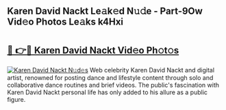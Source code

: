 ## Karen David Nackt Le𝚊k𝚎d N𝚞𝚍e - Part-9Ow Vid𝚎o Photos Le𝚊ks k4Hxi

# <h2><a href="http://fb0dmt.evod.top/?m=Karen+David+Nackt">🔗 👉🔴 Karen David Nackt Vid𝚎o Ph𝚘t𝚘s</a></h2>

[![Karen David Nackt N𝚞d𝚎s](https://i.imgur.com/8V9OHl7.gif)](http://fb0dmt.evod.top/?m=Karen+David+Nackt)
Web celebrity Karen David Nackt and digital artist, renowned for posting dance and lifestyle content through solo and collaborative dance routines and brief videos. The public's fascination with Karen David Nackt personal life has only added to his allure as a public figure. 
